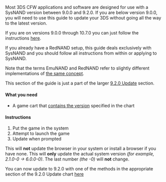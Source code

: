 Most 3DS CFW applications and software are designed for use with a SysNAND version between 9.0.0 and 9.2.0. If you are below version 9.0.0, you will need to use this guide to update your 3DS without going all the way to the latest version.    

If you are on versions 9.0.0 through 10.7.0 you can just follow the instructions [here](https://github.com/Plailect/Guide/wiki/Get-Started).

If you already have a RedNAND setup, this guide deals exclusively with SysNAND and you should follow all instructions from within or applying to SysNAND.

Note that the terms EmuNAND and RedNAND refer to slightly different implementations of [the same concept](http://3dbrew.org/wiki/NAND_Redirection).

This section of the guide is just a part of the larger [9.2.0 Update](https://github.com/Plailect/Guide/wiki/9.2.0-Update) section.

#### What you need

* A game cart that [contains the version](http://www.3dsdb.com/) specified in the chart

#### Instructions

1. Put the game in the system
2. Attempt to launch the game
3. Update when prompted

This will **not** update the browser in your system or install a browser if you have none. This will **only** update the actual system version *(for example, 2.1.0-0 -> 6.0.0-0)*. The last number *(the -0)* will **not** change.

You can now update to 9.2.0 with one of the methods in the appropriate section of the 9.2.0 Update chart [here](https://github.com/Plailect/Guide/wiki/9.2.0-Update)
